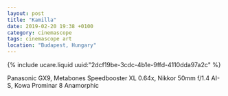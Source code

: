 ```yaml
---
layout: post
title: "Kamilla"
date: 2019-02-20 19:38 +0100
category: cinemascope
tags: cinemascope art
location: "Budapest, Hungary"
---
```


{% include ucare.liquid uuid:"2dcf19be-3cdc-4b1e-9ffd-4110dda97a2c" %}

Panasonic GX9, Metabones Speedbooster XL 0.64x, Nikkor 50mm f/1.4 AI-S, Kowa Prominar 8 Anamorphic
